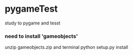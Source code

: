 # pygameTest
study to pygame and tesst

### need to install 'gameobjects' 
unzip gameobjects.zip and terminal python setup.py install


